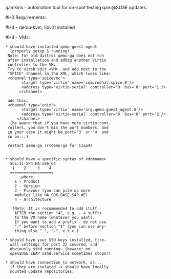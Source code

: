 qamkins - automation tool for on-spot 
testing qam@SUSE updates.

#H3 Requirements:

#H4 - qemu-kvm, libvirt installed

#H4 - VMs:
	
	* should have installed qemu-guest-agent
	  (properly setup & running)
	 Note: for old distros qemu-ga does not run
	 after installation and addig another Virtio 
	 controller to the VM.
	 Try to virsh edit <VM>, and add next to the 
	 "SPICE" channel in the XML, which looks like:
	 <channel type='spicevmc'>
           <target type='virtio' name='com.redhat.spice.0'/>
           <address type='virtio-serial' controller='0' bus='0' port='1'/>
          </channel>

	 add this:
	 <channel type='unix'>
      	   <target type='virtio' name='org.qemu.guest_agent.0'/>
      	   <address type='virtio-serial' controller='0' bus='0' port='2'/>
         </channel>
	  (be aware that if you have more virtio cont-
	 rollers, you don't mix the port numbers, and
	 in your case it might be port='3' or '4' and
	 so on...)
	 
	 restart qemu-ga (rcqemu-ga for 11sp4)


	* should have a specific syntax of <domname>
	  SLE:11-SP4:HA:x86_64
	   1    2     3    4
	  ===================
	      ,where:
		1 - Product
		2 - Version
		3 - Flavour (you can pile up more
		modules like HA_SDK_BASE_SAP_WE)
		4 - Architecture

	   !Note: It is recommended to add stuff 
	    AFTER the section "4", e.g. - a suffix 
	    to the VM name (whatever you want).
	    If you want to add a prefix - do not use
	    ":" before section "1" (you can use any-
	    thing else "_", "-", e.t.c.)

	* should have your SSH keys installed, fire-
	  wall settings for port 22 covered, and 
	  obviously sshd running. (beware: on 
	  openSUSE LEAP sshd.service sometimes stops!)

	* should have connection to network, or...
	  if they are isolated -> should have locally
	  mounted update repositories. 
 
